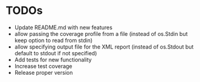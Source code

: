 # TODOs

- Update README.md with new features
- allow passing the coverage profile from a file (instead of os.Stdin but keep option to read from stdin)
- allow specifying output file for the XML report (instead of os.Stdout but default to stdout if not specified)
- Add tests for new functionality
- Increase test coverage
- Release proper version
